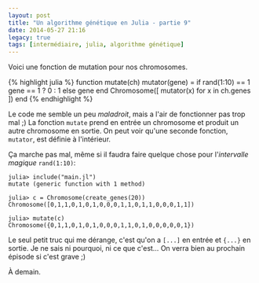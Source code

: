 ```yaml
---
layout: post
title: "Un algorithme génétique en Julia - partie 9"
date: 2014-05-27 21:16
legacy: true
tags: [intermédiaire, julia, algorithme génétique]
---
```




Voici une fonction de mutation pour nos chromosomes.

{% highlight julia %}
function mutate(ch)
  mutator(gene) = if rand(1:10) == 1
    gene == 1 ? 0 : 1
  else
    gene
  end
  Chromosome([ mutator(x) for x in ch.genes ])
end
{% endhighlight %}

<!-- more -->

Le code me semble un peu *maladroit*, mais a l'air de fonctionner pas trop
mal ;) La fonction `mutate` prend en entrée un chromosome et produit un autre
chromosome en sortie. On peut voir qu'une seconde fonction, `mutator`, est
définie à l'intérieur.

Ça marche pas mal, même si il faudra faire quelque chose pour l'*intervalle magique* `rand(1:10)`:

    julia> include("main.jl")
    mutate (generic function with 1 method)

    julia> c = Chromosome(create_genes(20))
    Chromosome([0,1,1,0,1,0,1,0,0,0,1,1,0,1,1,0,0,0,1,1])

    julia> mutate(c)
    Chromosome({0,1,1,0,1,0,1,0,0,0,1,1,0,1,0,0,0,0,0,1})

Le seul petit truc qui me dérange, c'est qu'on a `[...]` en entrée et
`{...}` en sortie. Je ne sais ni pourquoi, ni ce que c'est… On verra bien
au prochain épisode si c'est grave ;)



À demain.



